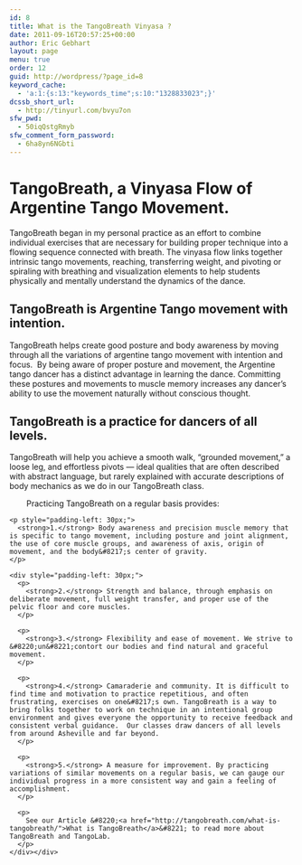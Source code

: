 ```yaml
---
id: 8
title: What is the TangoBreath Vinyasa ?
date: 2011-09-16T20:57:25+00:00
author: Eric Gebhart
layout: page
menu: true
order: 12
guid: http://wordpress/?page_id=8
keyword_cache:
  - 'a:1:{s:13:"keywords_time";s:10:"1328833023";}'
dcssb_short_url:
  - http://tinyurl.com/bvyu7on
sfw_pwd:
  - 50iqQstgRmyb
sfw_comment_form_password:
  - 6ha8yn6NGbti
---
```

<div>
  <h1>
    TangoBreath, a Vinyasa Flow of Argentine Tango Movement.
  </h1>
  
  <div>
    TangoBreath began in my personal practice as an effort to combine individual exercises that are necessary for building proper technique into a flowing sequence connected with breath. 
The vinyasa flow links together intrinsic tango movements, reaching, transferring weight, and pivoting or spiraling with breathing and visualization elements to help students physically and mentally understand the dynamics of the dance.
  </div>
  
  <h2>
    TangoBreath is Argentine Tango movement with intention.
  </h2>
  
  <div>
    TangoBreath helps create good posture and body awareness by moving through all the variations of argentine tango movement with intention and focus.  By being aware of proper posture and movement, the Argentine tango dancer has a distinct advantage in learning the dance. Committing these postures and movements to muscle memory increases any dancer&#8217;s ability to use the movement naturally without conscious thought.
  </div>
  
  <h2>
    <span style="text-align: left;">TangoBreath is a practice for dancers of all levels.</span>
  </h2>
  
  <div>
    TangoBreath will help you achieve a smooth walk, &#8220;grounded movement,&#8221; a loose leg, and effortless pivots &#8212; ideal qualities that are often described with abstract language, but rarely explained with accurate descriptions of body mechanics as we do in our TangoBreath class.
  </div>
  
  <p style="padding-left: 30px;">
    <p style="padding-left: 30px;">
      Practicing TangoBreath on a regular basis provides:
    </p>
    
    <p style="padding-left: 30px;">
      <strong>1.</strong> Body awareness and precision muscle memory that is specific to tango movement, including posture and joint alignment, the use of core muscle groups, and awareness of axis, origin of movement, and the body&#8217;s center of gravity.
    </p>
    
    <div style="padding-left: 30px;">
      <p>
        <strong>2.</strong> Strength and balance, through emphasis on deliberate movement, full weight transfer, and proper use of the pelvic floor and core muscles.
      </p>
      
      <p>
        <strong>3.</strong> Flexibility and ease of movement. We strive to &#8220;un&#8221;contort our bodies and find natural and graceful movement.
      </p>
      
      <p>
        <strong>4.</strong> Camaraderie and community. It is difficult to find time and motivation to practice repetitious, and often frustrating, exercises on one&#8217;s own. TangoBreath is a way to bring folks together to work on technique in an intentional group environment and gives everyone the opportunity to receive feedback and consistent verbal guidance.  Our classes draw dancers of all levels from around Asheville and far beyond.
      </p>
      
      <p>
        <strong>5.</strong> A measure for improvement. By practicing variations of similar movements on a regular basis, we can gauge our individual progress in a more consistent way and gain a feeling of accomplishment.
      </p>
      
      <p>
        See our Article &#8220;<a href="http://tangobreath.com/what-is-tangobreath/">What is TangoBreath</a>&#8221; to read more about TangoBreath and TangoLab.
      </p>
    </div></div>
